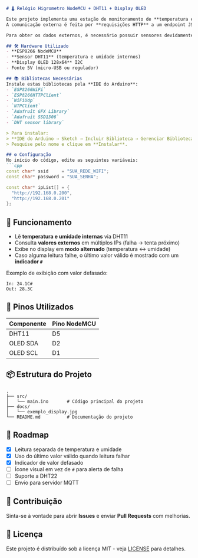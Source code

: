 

````markdown
# 🌡️ Relógio Higrometro NodeMCU + DHT11 + Display OLED

Este projeto implementa uma estação de monitoramento de **temperatura e umidade** interna e externa, exibindo os dados em um **display OLED I2C**.  
A comunicação externa é feita por **requisições HTTP** a um endpoint JSON em outros dispositivos da rede.

Para obter os dados externos, é necessário possuir sensores devidamente configurados, para referência, ver nodemcu1 do projeto https://github.com/pfmoro/Hestia_Sensores

## 🛠️ Hardware Utilizado
- **ESP8266 NodeMCU**
- **Sensor DHT11** (temperatura e umidade internos)
- **Display OLED 128x64** I2C
- Fonte 5V (micro-USB ou regulador)

## 📚 Bibliotecas Necessárias
Instale estas bibliotecas pela **IDE do Arduino**:
- `ESP8266WiFi`
- `ESP8266HTTPClient`
- `WiFiUdp`
- `NTPClient`
- `Adafruit GFX Library`
- `Adafruit SSD1306`
- `DHT sensor library`

> Para instalar:  
> **IDE do Arduino → Sketch → Incluir Biblioteca → Gerenciar Bibliotecas**  
> Pesquise pelo nome e clique em **Instalar**.

## ⚙️ Configuração
No início do código, edite as seguintes variáveis:
```cpp
const char* ssid     = "SUA_REDE_WIFI";
const char* password = "SUA_SENHA";

const char* ipList[] = {
  "http://192.168.0.200",
  "http://192.168.0.201"
};
````

## 🧠 Funcionamento

* Lê **temperatura e umidade internas** via DHT11
* Consulta **valores externos** em múltiplos IPs (falha → tenta próximo)
* Exibe no display em **modo alternado** (temperatura ↔ umidade)
* Caso alguma leitura falhe, o último valor válido é mostrado com um **indicador `#`**

Exemplo de exibição com valor defasado:

```
In: 24.1C#
Out: 28.3C
```

## 🔧 Pinos Utilizados

| Componente | Pino NodeMCU |
| ---------- | ------------ |
| DHT11      | D5           |
| OLED SDA   | D2           |
| OLED SCL   | D1           |

## 📦 Estrutura do Projeto

```
.
├── src/
│   └── main.ino       # Código principal do projeto
├── docs/
│   └── exemplo_display.jpg
└── README.md          # Documentação do projeto
```

## 🚀 Roadmap

* [x] Leitura separada de temperatura e umidade
* [x] Uso do último valor válido quando leitura falhar
* [x] Indicador de valor defasado
* [ ] Ícone visual em vez de `#` para alerta de falha
* [ ] Suporte a DHT22
* [ ] Envio para servidor MQTT

## 🤝 Contribuição

Sinta-se à vontade para abrir **Issues** e enviar **Pull Requests** com melhorias.

## 📄 Licença

Este projeto é distribuído sob a licença MIT - veja [LICENSE](LICENSE) para detalhes.

```


